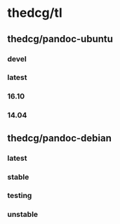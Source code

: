 # thedcg/tl

## thedcg/pandoc-ubuntu
### devel
### latest
### 16.10
### 14.04

## thedcg/pandoc-debian
### latest
### stable
### testing
### unstable
